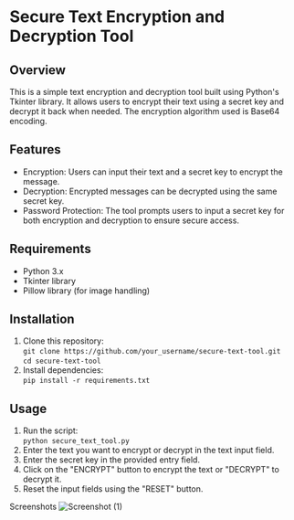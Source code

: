 Secure Text Encryption and Decryption Tool
==========================================

Overview
--------

This is a simple text encryption and decryption tool built using Python's Tkinter library. It allows users to encrypt their text using a secret key and decrypt it back when needed. The encryption algorithm used is Base64 encoding.

Features
--------

-   Encryption: Users can input their text and a secret key to encrypt the message.
-   Decryption: Encrypted messages can be decrypted using the same secret key.
-   Password Protection: The tool prompts users to input a secret key for both encryption and decryption to ensure secure access.

Requirements
------------

-   Python 3.x
-   Tkinter library
-   Pillow library (for image handling)

Installation
------------

1.  Clone this repository:\
    `git clone https://github.com/your_username/secure-text-tool.git`\
    `cd secure-text-tool`
2.  Install dependencies:\
    `pip install -r requirements.txt`

Usage
-----

1.  Run the script:\
    `python secure_text_tool.py`
2.  Enter the text you want to encrypt or decrypt in the text input field.
3.  Enter the secret key in the provided entry field.
4.  Click on the "ENCRYPT" button to encrypt the text or "DECRYPT" to decrypt it.
5.  Reset the input fields using the "RESET" button.

Screenshots
![Screenshot (1)](https://github.com/Adhengeorge/project/assets/118817801/3219dbc4-9e73-44cb-8db2-cc9be4bd01df)



